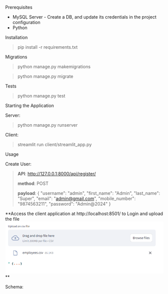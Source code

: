 Prerequisites

* MySQL Server - Create a DB, and update its credentials in the project configuration
* Python

Installation

 > pip install -r requirements.txt

Migrations
 > python manage.py makemigrations

> python manage.py migrate
 
Tests
>python manage.py test

Starting the Application

Server:
>python manage.py runserver

Client:
>streamlit run client/streamlit_app.py


Usage

Create User:
>**API**: http://127.0.0.1:8000/api/register/
> 
> **method**: POST
> 
> **payload**: {
    "username": "admin",
    "first_name": "Admin",
    "last_name": "Super",
    "email": "admin@gmail.com",
    "mobile_number": "9874563211",
    "password": "Admin@2024"
}
> 
> 
> 
> 
**Access the client application at http://localhost:8501/ to Login and upload the file
![img.png](img.png)
**


Schema:

